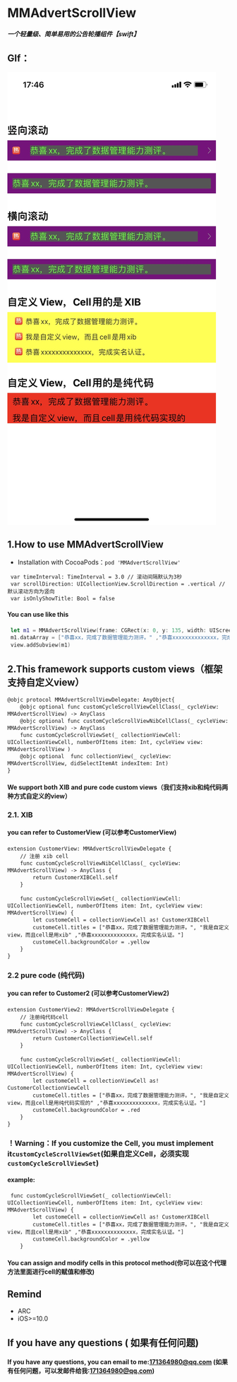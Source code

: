 # MMAdvertScrollView
##### 一个轻量级、简单易用的公告轮播组件【swift】
## GIf：
![avatar](https://github.com/CoderHuiYu/MMAdvertScrollView/blob/main/example.jpg)
## 1.How to use MMAdvertScrollView
* Installation with CocoaPods：`pod 'MMAdvertScrollView'`

```
 var timeInterval: TimeInterval = 3.0 // 滚动间隔默认为3秒
 var scrollDirection: UICollectionView.ScrollDirection = .vertical //默认滚动方向为竖向
 var isOnlyShowTitle: Bool = false
```
#### You can use like this
``` swift
 let m1 = MMAdvertScrollView(frame: CGRect(x: 0, y: 135, width: UIScreen.main.bounds.width, height: 40))
 m1.dataArray = ["恭喜xx，完成了数据管理能力测评。" ,"恭喜xxxxxxxxxxxxxx，完成实名认证。"]
 view.addSubview(m1)
```
## 2.This framework supports custom views（框架支持自定义view）
```
@objc protocol MMAdvertScrollViewDelegate: AnyObject{
    @objc optional func customCycleScrollViewCellClass(_ cycleView: MMAdvertScrollView) -> AnyClass
    @objc optional func customCycleScrollViewNibCellClass(_ cycleView: MMAdvertScrollView) -> AnyClass
    func customCycleScrollViewSet(_ collectionViewCell: UICollectionViewCell, numberOfItems item: Int, cycleView view: MMAdvertScrollView )
    @objc optional  func collectionView(_ cycleView: MMAdvertScrollView, didSelectItemAt indexItem: Int)
}
```
#### We support both XIB and pure code custom views（我们支持xib和纯代码两种方式自定义的view）
### 2.1. XIB
#### you can refer to CustomerView (可以参考CustomerView)
```
extension CustomerView: MMAdvertScrollViewDelegate {
    // 注册 xib cell
    func customCycleScrollViewNibCellClass(_ cycleView: MMAdvertScrollView) -> AnyClass {
        return CustomerXIBCell.self
    }
    
    func customCycleScrollViewSet(_ collectionViewCell: UICollectionViewCell, numberOfItems item: Int, cycleView view: MMAdvertScrollView) {
        let customeCell = collectionViewCell as! CustomerXIBCell
        customeCell.titles = ["恭喜xx，完成了数据管理能力测评。", "我是自定义view，而且cell是用xib" ,"恭喜xxxxxxxxxxxxxx，完成实名认证。"]
        customeCell.backgroundColor = .yellow
    }
}
```
### 2.2 pure code (纯代码)
#### you can refer to Customer2 (可以参考CustomerView2)
```
extension CustomerView2: MMAdvertScrollViewDelegate {
    // 注册纯代码cell
    func customCycleScrollViewCellClass(_ cycleView: MMAdvertScrollView) -> AnyClass {
        return CustomerCollectionViewCell.self
    }
    
    func customCycleScrollViewSet(_ collectionViewCell: UICollectionViewCell, numberOfItems item: Int, cycleView view: MMAdvertScrollView) {
        let customeCell = collectionViewCell as! CustomerCollectionViewCell
        customeCell.titles = ["恭喜xx，完成了数据管理能力测评。", "我是自定义view，而且cell是用纯代码实现的" ,"恭喜xxxxxxxxxxxxxx，完成实名认证。"]
        customeCell.backgroundColor = .red
    }
}
```
### ！Warning：If you customize the Cell, you must implement it`customCycleScrollViewSet`(如果自定义Cell，必须实现 `customCycleScrollViewSet`)

#### example:
```
 func customCycleScrollViewSet(_ collectionViewCell: UICollectionViewCell, numberOfItems item: Int, cycleView view: MMAdvertScrollView) {
        let customeCell = collectionViewCell as! CustomerXIBCell
        customeCell.titles = ["恭喜xx，完成了数据管理能力测评。", "我是自定义view，而且cell是用xib" ,"恭喜xxxxxxxxxxxxxx，完成实名认证。"]
        customeCell.backgroundColor = .yellow
    }
```
#### You can assign and modify cells in this protocol method(你可以在这个代理方法里面进行cell的赋值和修改)

## Remind
* ARC
* iOS>=10.0

## If you have any questions ( 如果有任何问题)
#### If you have any questions, you can email to me:171364980@qq.com (如果有任何问题，可以发邮件给我:171364980@qq.com)